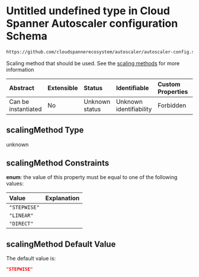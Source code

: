 # Untitled undefined type in Cloud Spanner Autoscaler configuration Schema

```txt
https://github.com/cloudspannerecosystem/autoscaler/autoscaler-config.schema.json#/$defs/spannerInstance/properties/scalingMethod
```

Scaling method that should be used. See the [scaling methods](https://github.com/cloudspannerecosystem/autoscaler/blob/main/src/scaler/README.md#scaling-methods) for more information

| Abstract            | Extensible | Status         | Identifiable            | Custom Properties | Additional Properties | Access Restrictions | Defined In                                                                                                                                       |
| :------------------ | :--------- | :------------- | :---------------------- | :---------------- | :-------------------- | :------------------ | :----------------------------------------------------------------------------------------------------------------------------------------------- |
| Can be instantiated | No         | Unknown status | Unknown identifiability | Forbidden         | Allowed               | none                | [autoscaler-config.schema.json\*](../../usr/local/google/home/nielm/spanner/autoscaler/out/autoscaler-config.schema.json "open original schema") |

## scalingMethod Type

unknown

## scalingMethod Constraints

**enum**: the value of this property must be equal to one of the following values:

| Value        | Explanation |
| :----------- | :---------- |
| `"STEPWISE"` |             |
| `"LINEAR"`   |             |
| `"DIRECT"`   |             |

## scalingMethod Default Value

The default value is:

```json
"STEPWISE"
```
